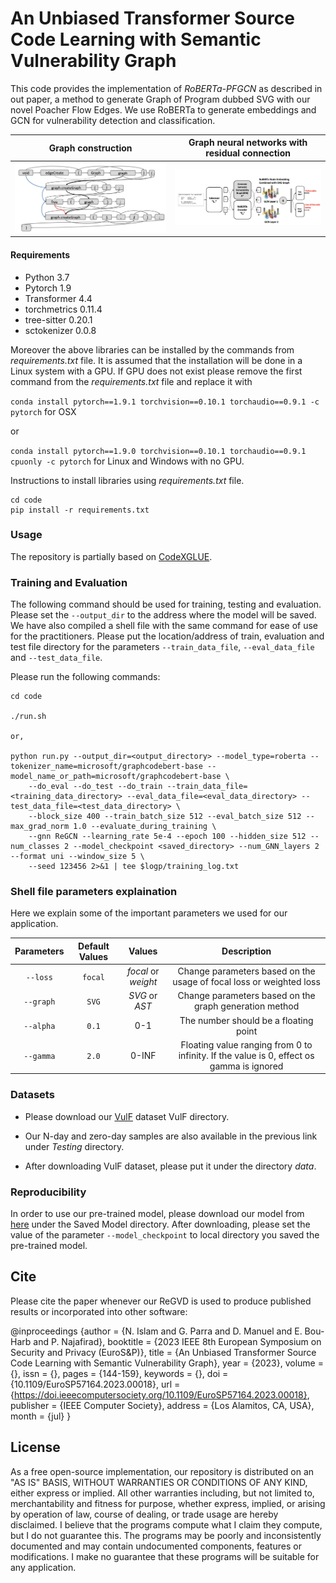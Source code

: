 

# An Unbiased Transformer Source Code Learning with Semantic Vulnerability Graph

This code provides the implementation of *RoBERTa-PFGCN* as described in out paper, a method to generate Graph of 
Program dubbed SVG with our novel Poacher Flow Edges. We use RoBERTa to generate embeddings and GCN for vulnerability detection and classification.


Graph construction            |  Graph neural networks with residual connection
:-------------------------:|:-------------------------:
![](https://github.com/pial08/SemVulDet/blob/main/figures/graph.png)  |  ![](https://github.com/pial08/SemVulDet/blob/main/figures/arch.png)


#### Requirements
- Python 	3.7
- Pytorch 	1.9 
- Transformer 	4.4
- torchmetrics 0.11.4
- tree-sitter 0.20.1
- sctokenizer 0.0.8

Moreover the above libraries can be installed by the commands from *requirements.txt* file. It is assumed that the installation will be done in a Linux system with a GPU. If GPU does not exist please remove the first command from the *requirements.txt*  file and replace it with 

`conda install pytorch==1.9.1 torchvision==0.10.1 torchaudio==0.9.1 -c pytorch` for OSX

or 


`conda install pytorch==1.9.0 torchvision==0.10.1 torchaudio==0.9.1 cpuonly -c pytorch` for Linux and Windows with no GPU.

Instructions to install libraries using *requirements.txt* file.

```shell
cd code 
pip install -r requirements.txt
```


### Usage
The repository is partially based on [CodeXGLUE](https://github.com/microsoft/CodeXGLUE/tree/main/Code-Code/Defect-detection).


### Training and Evaluation
The following command should be used for training, testing and evaluation. Please set the ```--output_dir``` to the address where the model will be saved. We have also compiled a shell file with the same command for ease of use for the practitioners. Please put the location/address of train, evaluation and test file directory for the parameters
```--train_data_file```, ```--eval_data_file``` and ```--test_data_file```. 


Please run the following commands:

```shell
cd code

./run.sh

or,

python run.py --output_dir=<output_directory> --model_type=roberta --tokenizer_name=microsoft/graphcodebert-base --model_name_or_path=microsoft/graphcodebert-base \
	--do_eval --do_test --do_train --train_data_file=<training_data_directory> --eval_data_file=<eval_data_directory> --test_data_file=<test_data_directory> \
	--block_size 400 --train_batch_size 512 --eval_batch_size 512 --max_grad_norm 1.0 --evaluate_during_training \
	--gnn ReGCN --learning_rate 5e-4 --epoch 100 --hidden_size 512 --num_classes 2 --model_checkpoint <saved_directory> --num_GNN_layers 2 --format uni --window_size 5 \
	--seed 123456 2>&1 | tee $logp/training_log.txt

```

### Shell file parameters explaination
Here we explain some of the important parameters we used for our application. 

| Parameters | Default Values | Values | Description |
| :---:    | :---:   |:---:                | :---: |
| `--loss` | `focal` | *focal* or *weight* | Change parameters based on the usage of focal loss or weighted loss |
| `--graph`| `SVG`   | *SVG* or *AST* | Change parameters based on the graph generation method |
| `--alpha`| `0.1`   | 0-1 | The number should be a floating point |
| `--gamma`| `2.0`   | 0-INF | Floating value ranging from 0 to infinity. If the value is 0, effect os gamma is ignored |


### Datasets
- Please download our [VulF](https://drive.google.com/drive/folders/1d00kfEX6k1MhpxJtuFv5JqtlQTJfg03N?usp=sharing) dataset VulF directory.

- Our N-day and zero-day samples are also available in the previous link under *Testing* directory.
- After downloading VulF dataset, please put it under the directory *data*.

### Reproducibility
In order to use our pre-trained model, please download our model from [here](https://drive.google.com/drive/folders/1d00kfEX6k1MhpxJtuFv5JqtlQTJfg03N?usp=sharing) under the Saved Model directory. After downloading, please set the value of the parameter `--model_checkpoint` to local directory you saved the pre-trained model.

## Cite  
Please cite the paper whenever our ReGVD is used to produce published results or incorporated into other software:

 

@inproceedings {author = {N. Islam and G. Parra and D. Manuel and E. Bou-Harb and P. Najafirad},
booktitle = {2023 IEEE 8th European Symposium on Security and Privacy (EuroS&amp;P)},
title = {An Unbiased Transformer Source Code Learning with Semantic Vulnerability Graph},
year = {2023},
volume = {},
issn = {},
pages = {144-159},
keywords = {},
doi = {10.1109/EuroSP57164.2023.00018},
url = {https://doi.ieeecomputersociety.org/10.1109/EuroSP57164.2023.00018},
publisher = {IEEE Computer Society},
address = {Los Alamitos, CA, USA},
month = {jul}
}

## License
As a free open-source implementation, our repository is distributed on an "AS IS" BASIS, WITHOUT WARRANTIES OR CONDITIONS OF ANY KIND, either express or implied. All other warranties including, but not limited to, merchantability and fitness for purpose, whether express, implied, or arising by operation of law, course of dealing, or trade usage are hereby disclaimed. I believe that the programs compute what I claim they compute, but I do not guarantee this. The programs may be poorly and inconsistently documented and may contain undocumented components, features or modifications. I make no guarantee that these programs will be suitable for any application.
